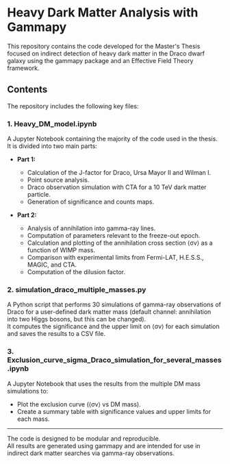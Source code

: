 # Heavy Dark Matter Analysis with Gammapy

This repository contains the code developed for the Master's Thesis focused on indirect detection of heavy dark matter in the Draco dwarf galaxy using the gammapy package and an Effective Field Theory framework.

## Contents

The repository includes the following key files:

### 1. Heavy_DM_model.ipynb
A Jupyter Notebook containing the majority of the code used in the thesis. It is divided into two main parts:

- **Part 1:** 
  - Calculation of the J-factor for Draco, Ursa Mayor II and Wilman I.
  - Point source analysis.
  - Draco observation simulation with CTA for a 10 TeV dark matter particle.
  - Generation of significance and counts maps.

- **Part 2:**  
  - Analysis of annihilation into gamma-ray lines.
  - Computation of parameters relevant to the freeze-out epoch.
  - Calculation and plotting of the annihilation cross section ⟨σv⟩ as a function of WIMP mass.
  - Comparison with experimental limits from Fermi-LAT, H.E.S.S., MAGIC, and CTA.
  - Computation of the dilusion factor.

### 2. simulation_draco_multiple_masses.py
A Python script that performs 30 simulations of gamma-ray observations of Draco for a user-defined dark matter mass (default channel: annihilation into two Higgs bosons, but this can be changed).  
It computes the significance and the upper limit on ⟨σv⟩ for each simulation and saves the results to a CSV file.

### 3. Exclusion_curve_sigma_Draco_simulation_for_several_masses.ipynb
A Jupyter Notebook that uses the results from the multiple DM mass simulations to:
- Plot the exclusion curve (⟨σv⟩ vs DM mass).
- Create a summary table with significance values and upper limits for each mass.

---

 The code is designed to be modular and reproducible.  
All results are generated using gammapy and are intended for use in indirect dark matter searches via gamma-ray observations.

